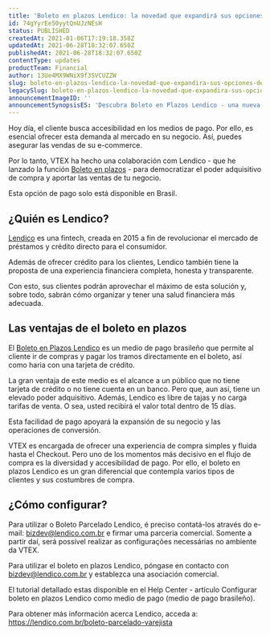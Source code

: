 ```yaml
---
title: 'Boleto en plazos Lendico: la novedad que expandirá sus opciones de pago en Brasil'
id: 74gYyrEe50yytQnUJzNEsH
status: PUBLISHED
createdAt: 2021-01-06T17:19:18.358Z
updatedAt: 2021-06-28T18:32:07.650Z
publishedAt: 2021-06-28T18:32:07.650Z
contentType: updates
productTeam: Financial
author: 13Ue4MX9WNiX9f3SVCUZZW
slug: boleto-en-plazos-lendico-la-novedad-que-expandira-sus-opciones-de-pago
legacySlug: boleto-en-plazos-lendico-la-novedad-que-expandira-sus-opciones-de-pago
announcementImageID: ''
announcementSynopsisES: 'Descubra Boleto en Plazos Lendico - una nueva forma de pago para aumentar sus posibilidades de conversión en Brasil'
---
```


Hoy día, el cliente busca accesibilidad en los medios de pago. Por ello, es esencial ofrecer esta demanda al mercado en su negocio. Así, puedes asegurar las vendas de su e-commerce. 

Por lo tanto, VTEX ha hecho una colaboración com Lendico - que he lanzado la función [Boleto en plazos](https://lendico.com.br/boleto-parcelado-varejista/ "Boleto en plazos") - para democratizar el poder adquisitivo de compra y aportar las ventas de tu negocio.

<div class="alert alert-info" role="alert">Esta opción de pago solo está disponible en Brasil.</div>

## ¿Quién es Lendico? 

[Lendico](https://lendico.com.br/ "Lendico") es una fintech, creada en 2015 a fin de revolucionar el mercado de préstamos y crédito directo para el consumidor.

Además de ofrecer crédito para los clientes, Lendico también tiene la proposta de una experiencia financiera completa, honesta y transparente.  

Con esto, sus clientes podrán aprovechar el máximo de esta solución y, sobre todo, sabrán cómo organizar y tener una salud financiera más adecuada.

## Las ventajas de el boleto en plazos

El [Boleto en Plazos Lendico](https://lendico.com.br/boleto-parcelado-varejista/ "Boleto en Plazos Lendico") es un medio de pago brasileño que permite al cliente ir de compras y pagar los tramos directamente en el boleto, así como haria con una tarjeta de crédito. 

La gran ventaja de este medio es el alcance a un público que no tiene tarjeta de crédito o no tiene cuenta en un banco. Pero que, aun así, tiene un elevado poder adquisitivo. Además, Lendico es libre de tajas y no carga tarifas de venta. O sea, usted recibirá el valor total dentro de 15 días.   

Esta facilidad de pago apoyará la expansión de su negocio y las operaciones de conversión. 

VTEX es encargada de ofrecer una experiencia de compra simples y fluida hasta el Checkout. Pero uno de los momentos más decisivo en el flujo de compra es la diversidad y accesibilidad de pago. Por ello, el boleto en plazos Lendico es un gran diferencial que contempla varios tipos de clientes y sus costumbres de compra.

## ¿Cómo configurar?

Para utilizar o Boleto Parcelado Lendico, é preciso contatá-los através do e-mail: bizdev@lendico.com.br e firmar uma parceria comercial. Somente a partir daí, será possível realizar as configurações necessárias no ambiente da VTEX.

Para utilizar el boleto en plazos Lendico, póngase en contacto con bizdev@lendico.com.br y establezca una asociación comercial.

El tutorial detallado estas disponible en el Help Center - artículo Configurar boleto en plazos Lendico como medio de pago (medio de pago brasileño).

Para obtener más información acerca Lendico, acceda a: https://lendico.com.br/boleto-parcelado-varejista 
